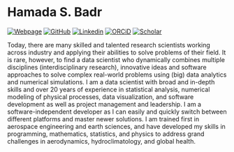 # Hamada S. Badr

[![Webpage](https://img.shields.io/badge/Webpage-pages.jh.edu/~hbadr1-blue?style=flat-square&logo=Google%20Earth&logoColor=white&link=https://pages.jh.edu/~hbadr1)](https://pages.jh.edu/~hbadr1)
[![GitHub](https://img.shields.io/badge/GitHub-hsbadr-blue?style=flat-square&logo=GitHub&logoColor=white&link=https://github.com/hsbadr)](https://github.com/hsbadr)
[![Linkedin](https://img.shields.io/badge/LinkedIn-hsbadr-blue?style=flat-square&logo=Linkedin&logoColor=white&link=https://www.linkedin.com/in/hsbadr)](https://www.linkedin.com/in/hsbadr)
[![ORCiD](https://img.shields.io/badge/ORCiD-0000--0002--9808--2344-blue?style=flat-square&logo=ORCiD&logoColor=white&link=https://orcid.org/0000-0002-9808-2344)](https://orcid.org/0000-0002-9808-2344)
[![Scholar](https://img.shields.io/badge/Scholar-Hamada%20S.%20Badr-blue?style=flat-square&logo=Google%20Scholar&logoColor=white&link=https://scholar.google.com/citations?user=ZVmbOxAAAAAJ)](https://scholar.google.com/citations?user=ZVmbOxAAAAAJ)

Today, there are many skilled and talented research scientists working across industry and applying their abilities to solve problems of their field. It is rare, however, to find a data scientist who dynamically combines multiple disciplines (interdisciplinary research), innovative ideas and software approaches to solve complex real-world problems using (big) data analytics and numerical simulations. I am a data scientist with broad and in-depth skills and over 20 years of experience in statistical analysis, numerical modeling of physical processes, data visualization, and software development as well as project management and leadership. I am a software-independent developer as I can easily and quickly switch between different platforms and master newer solutions. I am trained first in aerospace engineering and earth sciences, and have developed my skills in programming, mathematics, statistics, and physics to address grand challenges in aerodynamics, hydroclimatology, and global health.

<!--
**hsbadr/hsbadr** is a ✨ _special_ ✨ repository because its `README.md` (this file) appears on your GitHub profile.

Here are some ideas to get you started:

- 🔭 I’m currently working on ...
- 🌱 I’m currently learning ...
- 👯 I’m looking to collaborate on ...
- 🤔 I’m looking for help with ...
- 💬 Ask me about ...
- 📫 How to reach me: ...
- 😄 Pronouns: ...
- ⚡ Fun fact: ...
-->
